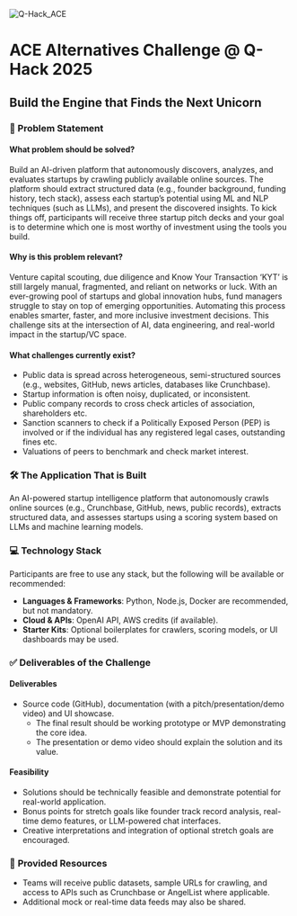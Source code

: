 ![Q-Hack_ACE](https://github.com/user-attachments/assets/df988853-3ed5-4503-859f-f847eada6c1b)

# ACE Alternatives Challenge @ Q-Hack 2025

## Build the Engine that Finds the Next Unicorn

### 📄 Problem Statement

#### What problem should be solved?

Build an AI-driven platform that autonomously discovers, analyzes, and evaluates startups by crawling publicly available online sources. The platform should extract structured data (e.g., founder background, funding history, tech stack), assess each startup’s potential using ML and NLP techniques (such as LLMs), and present the discovered insights. To kick things off, participants will receive three startup pitch decks and your goal is to determine which one is most worthy of investment using the tools you build.

#### Why is this problem relevant?

Venture capital scouting, due diligence and Know Your Transaction ‘KYT’ is still largely manual, fragmented, and reliant on networks or luck. With an ever-growing pool of startups and global innovation hubs, fund managers struggle to stay on top of emerging opportunities. Automating this process enables smarter, faster, and more inclusive investment decisions. This challenge sits at the intersection of AI, data engineering, and real-world impact in the startup/VC space.

#### What challenges currently exist?

- Public data is spread across heterogeneous, semi-structured sources (e.g., websites, GitHub, news articles, databases like Crunchbase).
- Startup information is often noisy, duplicated, or inconsistent.
- Public company records to cross check articles of association, shareholders etc.
- Sanction scanners to check if a Politically Exposed Person (PEP) is involved or if the individual has any registered legal cases, outstanding fines etc.
- Valuations of peers to benchmark and check market interest.

### 🛠️ **The Application That is Built**

An AI-powered startup intelligence platform that autonomously crawls online sources (e.g., Crunchbase, GitHub, news, public records), extracts structured data, and assesses startups using a scoring system based on LLMs and machine learning models.

### 💻 Technology Stack

Participants are free to use any stack, but the following will be available or recommended:
- **Languages & Frameworks**: Python, Node.js, Docker are recommended, but not mandatory.
- **Cloud & APIs**: OpenAI API, AWS credits (if available).
- **Starter Kits**: Optional boilerplates for crawlers, scoring models, or UI dashboards may be used.

### ✅ Deliverables of the Challenge

#### Deliverables

- Source code (GitHub), documentation (with a pitch/presentation/demo video) and UI showcase.
  - The final result should be working prototype or MVP demonstrating the core idea.
  - The presentation or demo video should explain the solution and its value.


#### Feasibility

- Solutions should be technically feasible and demonstrate potential for real-world application.
- Bonus points for stretch goals like founder track record analysis, real-time demo features, or LLM-powered chat interfaces.
- Creative interpretations and integration of optional stretch goals are encouraged.

### 🧰 **Provided Resources**

- Teams will receive public datasets, sample URLs for crawling, and access to APIs such as Crunchbase or AngelList where applicable.
- Additional mock or real-time data feeds may also be shared.

